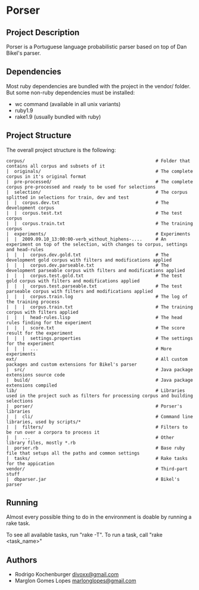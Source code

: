 Porser
======

Project Description
-------------------

Porser is a Portuguese language probabilistic parser based on top of Dan Bikel's parser.

Dependencies
------------

Most ruby dependencies are bundled with the project in the vendor/ folder. But some non-ruby dependencies must be installed:

* wc command (available in all unix variants)
* ruby1.9
* rake1.9 (usually bundled with ruby)

Project Structure
-----------------

The overall project structure is the following:

    corpus/                                                 # Folder that contains all corpus and subsets of it
    |  originals/                                           # The complete corpus in it's original format
    |  pre-processed/                                       # The complete corpus pre-processed and ready to be used for selections
    |  selection/                                           # The corpus splitted in selections for train, dev and test
    |  |  corpus.dev.txt                                    # The development corpus
    |  |  corpus.test.txt                                   # The test corpus
    |  |  corpus.train.txt                                  # The training corpus
    |  experiments/                                         # Experiments
    |  |  2009.09.10_13:00:00-verb_without_hiphens-....     # An experiment on top of the selection, with changes to corpus, settings and head-rules
    |  |  |  corpus.dev.gold.txt                            # The development gold corpus with filters and modifications applied
    |  |  |  corpus.dev.parseable.txt                       # The development parseable corpus with filters and modifications applied
    |  |  |  corpus.test.gold.txt                           # The test gold corpus with filters and modifications applied
    |  |  |  corpus.test.parseable.txt                      # The test parseable corpus with filters and modifications applied
    |  |  |  corpus.train.log                               # The log of the training process
    |  |  |  corpus.train.txt                               # The training corpus with filters applied
    |  |  |  head-rules.lisp                                # The head rules finding for the experiment
    |  |  |  score.txt                                      # The score result for the experiment
    |  |  |  settings.properties                            # The settings for the experiment
    |  |  |  ...                                            # More experiments
    ext/                                                    # All custom packages and custom extensions for Bikel's parser
    |  src/                                                 # Java package extensions source code
    |  build/                                               # Java package extensions compiled
    lib/                                                    # Libraries used in the project such as filters for processing corpus and building selections
    |  porser/                                              # Porser's libraries
    |  |  cli/                                              # Command line libraries, used by scripts/*
    |  |  filters/                                          # Filters to be run over a corpora to process it
    |  |  ...                                               # Other library files, mostly *.rb
    |  porser.rb                                            # Base ruby file that setups all the paths and common settings
    |  tasks/                                               # Rake tasks for the appication
    vendor/                                                 # Third-part stuff
    |  dbparser.jar                                         # Bikel's parser
    
Running
-------

Almost every possible thing to do in the environment is doable by running a rake task.

To see all available tasks, run "rake -T". To run a task, call "rake <task_name>"

Authors
-------

* Rodrigo Kochenburger <divoxx@gmail.com>
* Marglon Gomes Lopes <marlonglopes@gmail.com>
